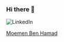### Hi there 👋

![LinkedIn](https://img.shields.io/badge/linkedin-%230077B5.svg?style=for-the-badge&logo=linkedin&logoColor=white)
<script src="https://platform.linkedin.com/badges/js/profile.js" async defer type="text/javascript"></script>

<div class="badge-base LI-profile-badge" data-locale="fr_FR" data-size="large" data-theme="dark" data-type="HORIZONTAL" data-vanity="moemen-benhamad" data-version="v1"><a class="badge-base__link LI-simple-link" href="https://tn.linkedin.com/in/moemen-benhamad?trk=profile-badge">Moemen Ben Hamad</a></div>
              

<!--
**moemen-benhamad/moemen-benhamad** is a ✨ _special_ ✨ repository because its `README.md` (this file) appears on your GitHub profile.

Here are some ideas to get you started:

- 🔭 I’m currently working on ...
- 🌱 I’m currently learning ...
- 👯 I’m looking to collaborate on ...
- 🤔 I’m looking for help with ...
- 💬 Ask me about ...
- 📫 How to reach me: ...
- 😄 Pronouns: ...
- ⚡ Fun fact: ...
-->
